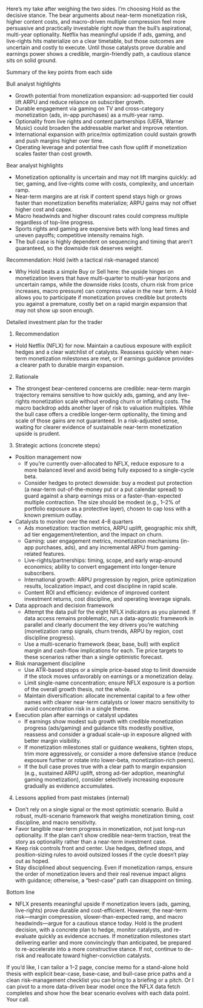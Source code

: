 Here’s my take after weighing the two sides. I’m choosing Hold as the decisive stance. The bear arguments about near-term monetization risk, higher content costs, and macro-driven multiple compression feel more persuasive and practically investable right now than the bull’s aspirational, multi-year optionality. Netflix has meaningful upside if ads, gaming, and live-rights hits materialize on a clear timetable, but those outcomes are uncertain and costly to execute. Until those catalysts prove durable and earnings power shows a credible, margin-friendly path, a cautious stance sits on solid ground.

Summary of the key points from each side

Bull analyst highlights
- Growth potential from monetization expansion: ad-supported tier could lift ARPU and reduce reliance on subscriber growth.
- Durable engagement via gaming on TV and cross-category monetization (ads, in-app purchases) as a multi-year ramp.
- Optionality from live rights and content partnerships (UEFA, Warner Music) could broaden the addressable market and improve retention.
- International expansion with price/mix optimization could sustain growth and push margins higher over time.
- Operating leverage and potential free cash flow uplift if monetization scales faster than cost growth.

Bear analyst highlights
- Monetization optionality is uncertain and may not lift margins quickly: ad tier, gaming, and live-rights come with costs, complexity, and uncertain ramp.
- Near-term margins are at risk if content spend stays high or grows faster than monetization benefits materialize; ARPU gains may not offset higher cost and capex.
- Macro headwinds and higher discount rates could compress multiple regardless of top-line progress.
- Sports rights and gaming are expensive bets with long lead times and uneven payoffs; competitive intensity remains high.
- The bull case is highly dependent on sequencing and timing that aren’t guaranteed, so the downside risk deserves weight.

Recommendation: Hold (with a tactical risk-managed stance)
- Why Hold beats a simple Buy or Sell here: the upside hinges on monetization levers that have multi-quarter to multi-year horizons and uncertain ramps, while the downside risks (costs, churn risk from price increases, macro pressure) can compress value in the near term. A Hold allows you to participate if monetization proves credible but protects you against a premature, costly bet on a rapid margin expansion that may not show up soon enough.

Detailed investment plan for the trader

1) Recommendation
- Hold Netflix (NFLX) for now. Maintain a cautious exposure with explicit hedges and a clear watchlist of catalysts. Reassess quickly when near-term monetization milestones are met, or if earnings guidance provides a clearer path to durable margin expansion.

2) Rationale
- The strongest bear-centered concerns are credible: near-term margin trajectory remains sensitive to how quickly ads, gaming, and any live-rights monetization scale without eroding churn or inflating costs. The macro backdrop adds another layer of risk to valuation multiples. While the bull case offers a credible longer-term optionality, the timing and scale of those gains are not guaranteed. In a risk-adjusted sense, waiting for clearer evidence of sustainable near-term monetization upside is prudent.

3) Strategic actions (concrete steps)
- Position management now
  - If you’re currently over-allocated to NFLX, reduce exposure to a more balanced level and avoid being fully exposed to a single-cycle beta.
  - Consider hedges to protect downside: buy a modest put protection (a near-term out-of-the-money put or a put calendar spread) to guard against a sharp earnings miss or a faster-than-expected multiple contraction. The size should be modest (e.g., 1–2% of portfolio exposure as a protective layer), chosen to cap loss with a known premium outlay.
- Catalysts to monitor over the next 4–8 quarters
  - Ads monetization: traction metrics, ARPU uplift, geographic mix shift, ad tier engagement/retention, and the impact on churn.
  - Gaming: user engagement metrics, monetization mechanisms (in-app purchases, ads), and any incremental ARPU from gaming-related features.
  - Live-rights/partnerships: timing, scope, and early wrap-around economics; ability to convert engagement into longer-tenure subscribers.
  - International growth: ARPU progression by region, price optimization results, localization impact, and cost discipline in rapid scale.
  - Content ROI and efficiency: evidence of improved content investment returns, cost discipline, and operating leverage signals.
- Data approach and decision framework
  - Attempt the data pull for the eight NFLX indicators as you planned. If data access remains problematic, run a data-agnostic framework in parallel and clearly document the key drivers you’re watching (monetization ramp signals, churn trends, ARPU by region, cost discipline progress).
  - Use a multi-scenario framework (bear, base, bull) with explicit margin and cash-flow implications for each. Tie price targets to these scenarios rather than a single optimistic forecast.
- Risk management discipline
  - Use ATR-based stops or a simple price-based stop to limit downside if the stock moves unfavorably on earnings or a monetization delay.
  - Limit single-name concentration; ensure NFLX exposure is a portion of the overall growth thesis, not the whole.
  - Maintain diversification: allocate incremental capital to a few other names with clearer near-term catalysts or lower macro sensitivity to avoid concentration risk in a single theme.
- Execution plan after earnings or catalyst updates
  - If earnings show modest sub growth with credible monetization progress (ads/gaming) and guidance tilts modestly positive, reassess and consider a gradual scale-up in exposure aligned with better margin visibility.
  - If monetization milestones stall or guidance weakens, tighten stops, trim more aggressively, or consider a more defensive stance (reduce exposure further or rotate into lower-beta, monetization-rich peers).
  - If the bull case proves true with a clear path to margin expansion (e.g., sustained ARPU uplift, strong ad-tier adoption, meaningful gaming monetization), consider selectively increasing exposure gradually as evidence accumulates.

4) Lessons applied from past mistakes (internal)
- Don’t rely on a single signal or the most optimistic scenario. Build a robust, multi-scenario framework that weighs monetization timing, cost discipline, and macro sensitivity.
- Favor tangible near-term progress in monetization, not just long-run optionality. If the plan can’t show credible near-term traction, treat the story as optionality rather than a near-term investment case.
- Keep risk controls front and center. Use hedges, defined stops, and position-sizing rules to avoid outsized losses if the cycle doesn’t play out as hoped.
- Stay disciplined about sequencing. Even if monetization ramps, ensure the order of monetization levers and their real revenue impact aligns with guidance; otherwise, a “best-case” path can disappoint on timing.

Bottom line
- NFLX presents meaningful upside if monetization levers (ads, gaming, live-rights) prove durable and cost-efficient. However, the near-term risk—margin compression, slower-than-expected ramp, and macro headwinds—argue for a cautious stance today. Hold is the prudent decision, with a concrete plan to hedge, monitor catalysts, and re-evaluate quickly as evidence accrues. If monetization milestones start delivering earlier and more convincingly than anticipated, be prepared to re-accelerate into a more constructive stance. If not, continue to de-risk and reallocate toward higher-conviction catalysts.

If you’d like, I can tailor a 1–2 page, concise memo for a stand-alone hold thesis with explicit bear-case, base-case, and bull-case price paths and a clean risk-management checklist you can bring to a briefing or a pitch. Or I can pivot to a more data-driven bear model once the NFLX data fetch completes and show how the bear scenario evolves with each data point. Your call.